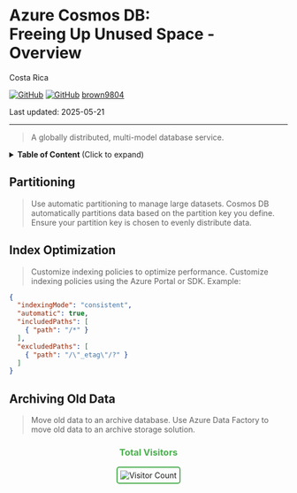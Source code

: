 # Azure Cosmos DB: <br/> Freeing Up Unused Space - Overview 

Costa Rica

[![GitHub](https://badgen.net/badge/icon/github?icon=github&label)](https://github.com) 
[![GitHub](https://img.shields.io/badge/--181717?logo=github&logoColor=ffffff)](https://github.com/)
[brown9804](https://github.com/brown9804)

Last updated: 2025-05-21

----------

> A globally distributed, multi-model database service.

<details>
<summary><b>Table of Content </b> (Click to expand)</summary>

- [Partitioning](#partitioning)
- [Index Optimization](#index-optimization)
- [Archiving Old Data](#archiving-old-data)

</details>

## Partitioning

> Use automatic partitioning to manage large datasets. Cosmos DB automatically partitions data based on the partition key you define. Ensure your partition key is chosen to evenly distribute data.

## Index Optimization

> Customize indexing policies to optimize performance. Customize indexing policies using the Azure Portal or SDK. Example:

 ```json
 {
   "indexingMode": "consistent",
   "automatic": true,
   "includedPaths": [
     { "path": "/*" }
   ],
   "excludedPaths": [
     { "path": "/\"_etag\"/?" }
   ]
 }
 ```

## Archiving Old Data

> Move old data to an archive database. Use Azure Data Factory to move old data to an archive storage solution.

<div align="center">
  <h3 style="color: #4CAF50;">Total Visitors</h3>
  <img src="https://profile-counter.glitch.me/brown9804/count.svg" alt="Visitor Count" style="border: 2px solid #4CAF50; border-radius: 5px; padding: 5px;"/>
</div>

